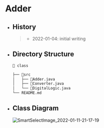 # Adder
- ## History
  >  - 2022-01-04: initial writing
- ## Directory Structure
  ```bash
  📘 class
  
  ├── 📁src
  │   ├── 📘Adder.java
  │   ├── 📘Converter.java
  │   └── 📘DigitalLogic.java
  └── README.md
  ```

- ## Class Diagram  
  ![SmartSelectImage_2022-01-11-21-17-19](https://user-images.githubusercontent.com/47964708/148941284-93d93708-c4f8-4c66-9a4d-74cb41147585.png)
